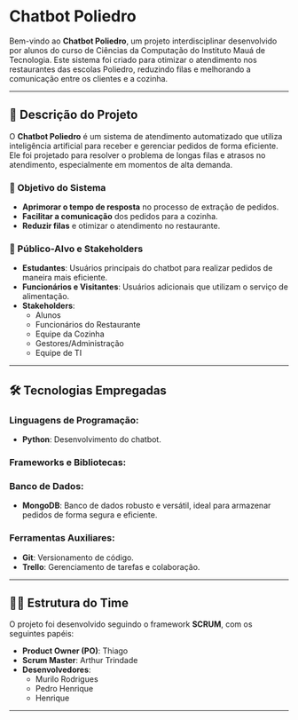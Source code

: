 # Chatbot Poliedro

Bem-vindo ao **Chatbot Poliedro**, um projeto interdisciplinar desenvolvido por alunos do curso de Ciências da Computação do Instituto Mauá de Tecnologia. Este sistema foi criado para otimizar o atendimento nos restaurantes das escolas Poliedro, reduzindo filas e melhorando a comunicação entre os clientes e a cozinha.

---

## 📖 Descrição do Projeto

O **Chatbot Poliedro** é um sistema de atendimento automatizado que utiliza inteligência artificial para receber e gerenciar pedidos de forma eficiente. Ele foi projetado para resolver o problema de longas filas e atrasos no atendimento, especialmente em momentos de alta demanda.

### 🎯 Objetivo do Sistema

- **Aprimorar o tempo de resposta** no processo de extração de pedidos.
- **Facilitar a comunicação** dos pedidos para a cozinha.
- **Reduzir filas** e otimizar o atendimento no restaurante.

### 👥 Público-Alvo e Stakeholders

- **Estudantes**: Usuários principais do chatbot para realizar pedidos de maneira mais eficiente.
- **Funcionários e Visitantes**: Usuários adicionais que utilizam o serviço de alimentação.
- **Stakeholders**:
  - Alunos
  - Funcionários do Restaurante
  - Equipe da Cozinha
  - Gestores/Administração
  - Equipe de TI
  
---

## 🛠️ Tecnologias Empregadas

### Linguagens de Programação:
- **Python**: Desenvolvimento do chatbot.

### Frameworks e Bibliotecas:

### Banco de Dados:
- **MongoDB**: Banco de dados robusto e versátil, ideal para armazenar pedidos de forma segura e eficiente.

### Ferramentas Auxiliares:
- **Git**: Versionamento de código.
- **Trello**: Gerenciamento de tarefas e colaboração.

---

## 🧑‍💻 Estrutura do Time

O projeto foi desenvolvido seguindo o framework **SCRUM**, com os seguintes papéis:

- **Product Owner (PO)**: Thiago
- **Scrum Master**: Arthur Trindade
- **Desenvolvedores**:
  - Murilo Rodrigues
  - Pedro Henrique
  - Henrique

---